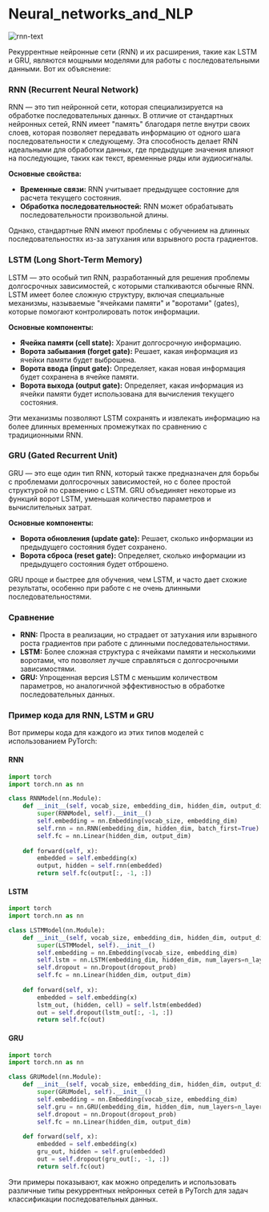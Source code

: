 # Neural_networks_and_NLP

![rnn-text](https://github.com/user-attachments/assets/2d602fdd-13f9-4c89-aedc-314cb294ada4)

Рекуррентные нейронные сети (RNN) и их расширения, такие как LSTM и GRU, являются мощными моделями для работы с последовательными данными. Вот их объяснение:

### RNN (Recurrent Neural Network)

RNN — это тип нейронной сети, которая специализируется на обработке последовательных данных. В отличие от стандартных нейронных сетей, RNN имеет "память" благодаря петле внутри своих слоев, которая позволяет передавать информацию от одного шага последовательности к следующему. Эта способность делает RNN идеальными для обработки данных, где предыдущие значения влияют на последующие, таких как текст, временные ряды или аудиосигналы.

**Основные свойства:**
- **Временные связи:** RNN учитывает предыдущее состояние для расчета текущего состояния.
- **Обработка последовательностей:** RNN может обрабатывать последовательности произвольной длины.

Однако, стандартные RNN имеют проблемы с обучением на длинных последовательностях из-за затухания или взрывного роста градиентов.

### LSTM (Long Short-Term Memory)

LSTM — это особый тип RNN, разработанный для решения проблемы долгосрочных зависимостей, с которыми сталкиваются обычные RNN. LSTM имеет более сложную структуру, включая специальные механизмы, называемые "ячейками памяти" и "воротами" (gates), которые помогают контролировать поток информации.

**Основные компоненты:**
- **Ячейка памяти (cell state):** Хранит долгосрочную информацию.
- **Ворота забывания (forget gate):** Решает, какая информация из ячейки памяти будет выброшена.
- **Ворота ввода (input gate):** Определяет, какая новая информация будет сохранена в ячейке памяти.
- **Ворота выхода (output gate):** Определяет, какая информация из ячейки памяти будет использована для вычисления текущего состояния.

Эти механизмы позволяют LSTM сохранять и извлекать информацию на более длинных временных промежутках по сравнению с традиционными RNN.

### GRU (Gated Recurrent Unit)

GRU — это еще один тип RNN, который также предназначен для борьбы с проблемами долгосрочных зависимостей, но с более простой структурой по сравнению с LSTM. GRU объединяет некоторые из функций ворот LSTM, уменьшая количество параметров и вычислительных затрат.

**Основные компоненты:**
- **Ворота обновления (update gate):** Решает, сколько информации из предыдущего состояния будет сохранено.
- **Ворота сброса (reset gate):** Определяет, сколько информации из предыдущего состояния будет отброшено.

GRU проще и быстрее для обучения, чем LSTM, и часто дает схожие результаты, особенно при работе с не очень длинными последовательностями.

### Сравнение

- **RNN:** Проста в реализации, но страдает от затухания или взрывного роста градиентов при работе с длинными последовательностями.
- **LSTM:** Более сложная структура с ячейками памяти и несколькими воротами, что позволяет лучше справляться с долгосрочными зависимостями.
- **GRU:** Упрощенная версия LSTM с меньшим количеством параметров, но аналогичной эффективностью в обработке последовательных данных.

### Пример кода для RNN, LSTM и GRU

Вот примеры кода для каждого из этих типов моделей с использованием PyTorch:

#### RNN
```python
import torch
import torch.nn as nn

class RNNModel(nn.Module):
    def __init__(self, vocab_size, embedding_dim, hidden_dim, output_dim):
        super(RNNModel, self).__init__()
        self.embedding = nn.Embedding(vocab_size, embedding_dim)
        self.rnn = nn.RNN(embedding_dim, hidden_dim, batch_first=True)
        self.fc = nn.Linear(hidden_dim, output_dim)
    
    def forward(self, x):
        embedded = self.embedding(x)
        output, hidden = self.rnn(embedded)
        return self.fc(output[:, -1, :])
```

#### LSTM
```python
import torch
import torch.nn as nn

class LSTMModel(nn.Module):
    def __init__(self, vocab_size, embedding_dim, hidden_dim, output_dim, n_layers, dropout_prob):
        super(LSTMModel, self).__init__()
        self.embedding = nn.Embedding(vocab_size, embedding_dim)
        self.lstm = nn.LSTM(embedding_dim, hidden_dim, num_layers=n_layers, batch_first=True, dropout=dropout_prob)
        self.dropout = nn.Dropout(dropout_prob)
        self.fc = nn.Linear(hidden_dim, output_dim)
    
    def forward(self, x):
        embedded = self.embedding(x)
        lstm_out, (hidden, cell) = self.lstm(embedded)
        out = self.dropout(lstm_out[:, -1, :])
        return self.fc(out)
```

#### GRU
```python
import torch
import torch.nn as nn

class GRUModel(nn.Module):
    def __init__(self, vocab_size, embedding_dim, hidden_dim, output_dim, n_layers, dropout_prob):
        super(GRUModel, self).__init__()
        self.embedding = nn.Embedding(vocab_size, embedding_dim)
        self.gru = nn.GRU(embedding_dim, hidden_dim, num_layers=n_layers, batch_first=True, dropout=dropout_prob)
        self.dropout = nn.Dropout(dropout_prob)
        self.fc = nn.Linear(hidden_dim, output_dim)
    
    def forward(self, x):
        embedded = self.embedding(x)
        gru_out, hidden = self.gru(embedded)
        out = self.dropout(gru_out[:, -1, :])
        return self.fc(out)
```

Эти примеры показывают, как можно определить и использовать различные типы рекуррентных нейронных сетей в PyTorch для задач классификации последовательных данных.

